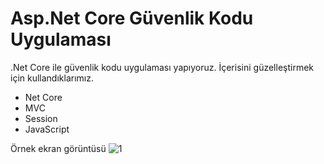 # Asp.Net Core Güvenlik Kodu Uygulaması
.Net Core ile güvenlik kodu uygulaması yapıyoruz. İçerisini güzelleştirmek için kullandıklarımız.
- Net Core
- MVC
- Session
- JavaScript

Örnek ekran görüntüsü
![1](https://user-images.githubusercontent.com/3786786/127771422-f9ec7f76-f133-4daa-be2a-83976d1fcbb8.JPG)

